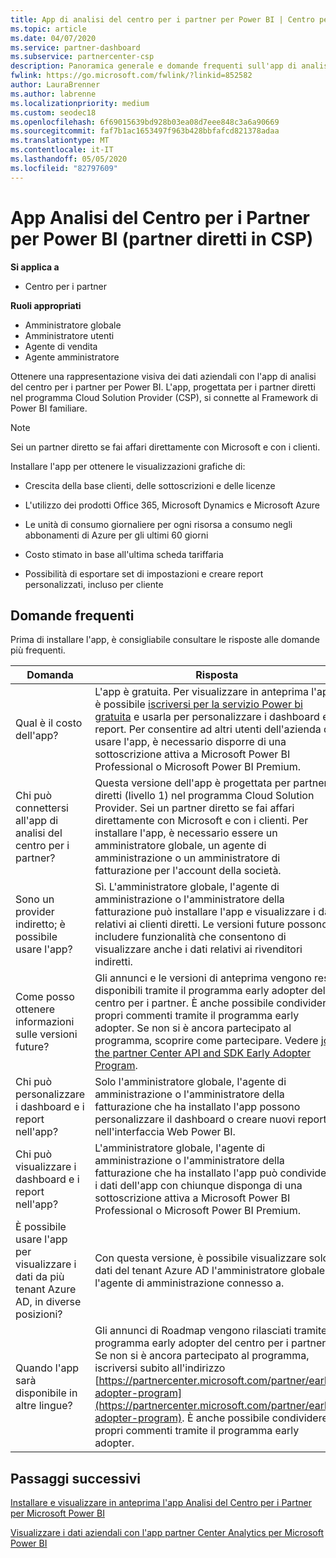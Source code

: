 ```yaml
---
title: App di analisi del centro per i partner per Power BI | Centro per i partner
ms.topic: article
ms.date: 04/07/2020
ms.service: partner-dashboard
ms.subservice: partnercenter-csp
description: Panoramica generale e domande frequenti sull'app di analisi del centro per i partner per Power BI.
fwlink: https://go.microsoft.com/fwlink/?linkid=852582
author: LauraBrenner
ms.author: labrenne
ms.localizationpriority: medium
ms.custom: seodec18
ms.openlocfilehash: 6f69015639bd928b03ea08d7eee848c3a6a90669
ms.sourcegitcommit: faf7b1ac1653497f963b428bbfafcd821378adaa
ms.translationtype: MT
ms.contentlocale: it-IT
ms.lasthandoff: 05/05/2020
ms.locfileid: "82797609"
---
```

# <a name="partner-center-analytics-app-for-power-bi-direct-partners-in-csp"></a>App Analisi del Centro per i Partner per Power BI (partner diretti in CSP)

**Si applica a**

- Centro per i partner

**Ruoli appropriati**
-    Amministratore globale
-    Amministratore utenti
-    Agente di vendita
-    Agente amministratore

Ottenere una rappresentazione visiva dei dati aziendali con l'app di analisi del centro per i partner per Power BI. L'app, progettata per i partner diretti nel programma Cloud Solution Provider (CSP), si connette al Framework di Power BI familiare. 

> [!NOTE]  
> Sei un partner diretto se fai affari direttamente con Microsoft e con i clienti. 

Installare l'app per ottenere le visualizzazioni grafiche di: 

-    Crescita della base clienti, delle sottoscrizioni e delle licenze

-    L'utilizzo dei prodotti Office 365, Microsoft Dynamics e Microsoft Azure

-    Le unità di consumo giornaliere per ogni risorsa a consumo negli abbonamenti di Azure per gli ultimi 60 giorni

-    Costo stimato in base all'ultima scheda tariffaria

-    Possibilità di esportare set di impostazioni e creare report personalizzati, incluso per cliente

## <a name="frequently-asked-questions"></a>Domande frequenti

Prima di installare l'app, è consigliabile consultare le risposte alle domande più frequenti. 

| **Domanda** | **Risposta** |
| --- | ---------- |
| Qual è il costo dell'app? | L'app è gratuita. Per visualizzare in anteprima l'app, è possibile [iscriversi per la servizio Power bi gratuita](https://go.microsoft.com/fwlink/p/?linkid=845347) e usarla per personalizzare i dashboard e i report. Per consentire ad altri utenti dell'azienda di usare l'app, è necessario disporre di una sottoscrizione attiva a Microsoft Power BI Professional o Microsoft Power BI Premium. |
| Chi può connettersi all'app di analisi del centro per i partner? | Questa versione dell'app è progettata per partner diretti (livello 1) nel programma Cloud Solution Provider. Sei un partner diretto se fai affari direttamente con Microsoft e con i clienti. Per installare l'app, è necessario essere un amministratore globale, un agente di amministrazione o un amministratore di fatturazione per l'account della società. |
| Sono un provider indiretto; è possibile usare l'app? | Sì. L'amministratore globale, l'agente di amministrazione o l'amministratore della fatturazione può installare l'app e visualizzare i dati relativi ai clienti diretti. Le versioni future possono includere funzionalità che consentono di visualizzare anche i dati relativi ai rivenditori indiretti. |
| Come posso ottenere informazioni sulle versioni future? | Gli annunci e le versioni di anteprima vengono resi disponibili tramite il programma early adopter del centro per i partner. È anche possibile condividere i propri commenti tramite il programma early adopter. Se non si è ancora partecipato al programma, scoprire come partecipare. Vedere [join the partner Center API and SDK Early Adopter Program](https://docs.microsoft.com/partner-center/develop/early-adopter-program).  |
| Chi può personalizzare i dashboard e i report nell'app? | Solo l'amministratore globale, l'agente di amministrazione o l'amministratore della fatturazione che ha installato l'app possono personalizzare il dashboard o creare nuovi report nell'interfaccia Web Power BI. |
| Chi può visualizzare i dashboard e i report nell'app? | L'amministratore globale, l'agente di amministrazione o l'amministratore della fatturazione che ha installato l'app può condividere i dati dell'app con chiunque disponga di una sottoscrizione attiva a Microsoft Power BI Professional o Microsoft Power BI Premium. |
| È possibile usare l'app per visualizzare i dati da più tenant Azure AD, in diverse posizioni? | Con questa versione, è possibile visualizzare solo i dati del tenant Azure AD l'amministratore globale o l'agente di amministrazione connesso a. | 
| Quando l'app sarà disponibile in altre lingue? | Gli annunci di Roadmap vengono rilasciati tramite il programma early adopter del centro per i partner. Se non si è ancora partecipato al programma, iscriversi subito all'indirizzo [https://partnercenter.microsoft.com/partner/early-adopter-program](https://partnercenter.microsoft.com/partner/early-adopter-program). È anche possibile condividere i propri commenti tramite il programma early adopter. | 



## <a name="next-steps"></a>Passaggi successivi

[Installare e visualizzare in anteprima l'app Analisi del Centro per i Partner per Microsoft Power BI](power-bi-app-for-direct-partners-install.md)

[Visualizzare i dati aziendali con l'app partner Center Analytics per Microsoft Power BI](power-bi-app-for-direct-partners-use.md)
